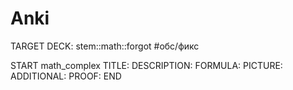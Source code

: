 # Anki
TARGET DECK: stem::math::forgot #обс/фикс  

START
math_complex
TITLE: 
DESCRIPTION: 
FORMULA: 
PICTURE:
ADDITIONAL:
PROOF:
END